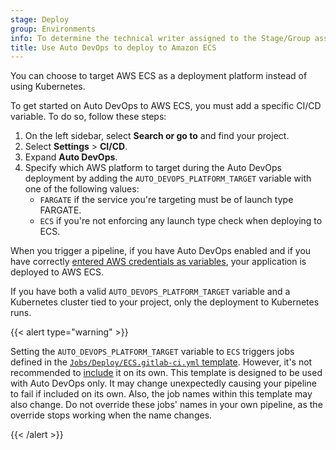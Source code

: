 ```yaml
---
stage: Deploy
group: Environments
info: To determine the technical writer assigned to the Stage/Group associated with this page, see https://handbook.gitlab.com/handbook/product/ux/technical-writing/#assignments
title: Use Auto DevOps to deploy to Amazon ECS
---
```


You can choose to target AWS ECS as a deployment platform instead of using Kubernetes.

To get started on Auto DevOps to AWS ECS, you must add a specific CI/CD variable.
To do so, follow these steps:

1. On the left sidebar, select **Search or go to** and find your project.
1. Select **Settings** > **CI/CD**.
1. Expand **Auto DevOps**.
1. Specify which AWS platform to target during the Auto DevOps deployment
   by adding the `AUTO_DEVOPS_PLATFORM_TARGET` variable with one of the following values:
   - `FARGATE` if the service you're targeting must be of launch type FARGATE.
   - `ECS` if you're not enforcing any launch type check when deploying to ECS.

When you trigger a pipeline, if you have Auto DevOps enabled and if you have correctly
[entered AWS credentials as variables](../../../ci/cloud_deployment/_index.md#authenticate-gitlab-with-aws),
your application is deployed to AWS ECS.

If you have both a valid `AUTO_DEVOPS_PLATFORM_TARGET` variable and a Kubernetes cluster tied to your project,
only the deployment to Kubernetes runs.

{{< alert type="warning" >}}

Setting the `AUTO_DEVOPS_PLATFORM_TARGET` variable to `ECS` triggers jobs
defined in the [`Jobs/Deploy/ECS.gitlab-ci.yml` template](https://gitlab.com/gitlab-org/gitlab/-/blob/master/lib/gitlab/ci/templates/Jobs/Deploy/ECS.gitlab-ci.yml).
However, it's not recommended to [include](../../../ci/yaml/_index.md#includetemplate)
it on its own. This template is designed to be used with Auto DevOps only. It may change
unexpectedly causing your pipeline to fail if included on its own. Also, the job
names within this template may also change. Do not override these jobs' names in your
own pipeline, as the override stops working when the name changes.

{{< /alert >}}
